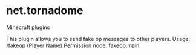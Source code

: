 # net.tornadome
Minecraft plugins

This plugin allows you to send fake op messages to other players.
Usage: /fakeop (Player Name)
Permission node: fakeop.main
